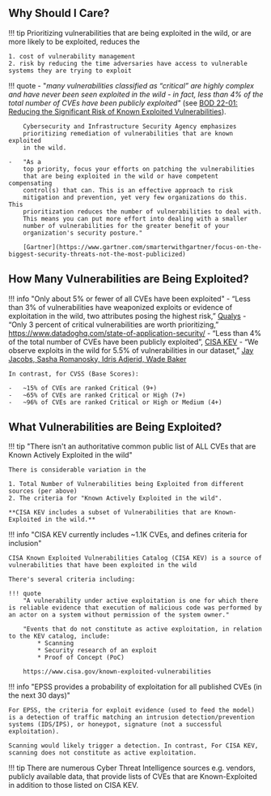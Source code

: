 ## Why Should I Care?

!!! tip
    Prioritizing vulnerabilities that are being exploited in the wild, or
    are more likely to be exploited, reduces the

    1. cost of vulnerability management
    2. risk by reducing the time adversaries have access to vulnerable systems they are trying to exploit

!!! quote
    -   "*many vulnerabilities classified as
        “critical” are highly complex and have never been seen exploited in
        the wild - in fact, less than 4% of the total number of CVEs have
        been publicly exploited"* (see [BOD 22-01: Reducing the Significant Risk of Known Exploited Vulnerabilities](https://www.cisa.gov/news-events/directives/bod-22-01-reducing-significant-risk-known-exploited-vulnerabilities)).

        Cybersecurity and Infrastructure Security Agency emphasizes
        prioritizing remediation of vulnerabilities that are known exploited
        in the wild.
        
    -   "As a
        top priority, focus your efforts on patching the vulnerabilities
        that are being exploited in the wild or have competent compensating
        control(s) that can. This is an effective approach to risk
        mitigation and prevention, yet very few organizations do this. This
        prioritization reduces the number of vulnerabilities to deal with.
        This means you can put more effort into dealing with a smaller
        number of vulnerabilities for the greater benefit of your
        organization's security posture." 

        [Gartner](https://www.gartner.com/smarterwithgartner/focus-on-the-biggest-security-threats-not-the-most-publicized) 

## How Many Vulnerabilities are Being Exploited?

!!! info "Only about 5% or fewer of all CVEs have been exploited"
    -   “Less than 3% of vulnerabilities have weaponized exploits or
        evidence of exploitation in the wild, two attributes posing the
        highest risk,” <a
        href="https://blog.qualys.com/qualys-insights/2022/10/10/in-depth-look-into-data-driven-science-behind-qualys-trurisk"
        rel="nofollow">Qualys</a>
    -   “Only 3 percent of critical vulnerabilities are worth prioritizing,”
        <a href="https://www.datadoghq.com/state-of-application-security/"
        rel="nofollow">https://www.datadoghq.com/state-of-application-security/</a>
    -   “Less than 4% of the total number of CVEs have been publicly
        exploited”, <a
        href="https://www.cisa.gov/sites/default/files/publications/Reducing_the_Significant_Risk_of_Known_Exploited_Vulnerabilities_20211103.pdf"
        rel="nofollow">CISA KEV</a>
    -   “We observe exploits in the wild for 5.5% of vulnerabilities in our
        dataset,” <a
        href="https://academic.oup.com/cybersecurity/article/6/1/tyaa015/5905457"
        rel="nofollow"> Jay Jacobs, Sasha Romanosky, Idris Adjerid, Wade Baker</a>

    In contrast, for CVSS (Base Scores):

    -   ~15% of CVEs are ranked Critical (9+)
    -   ~65% of CVEs are ranked Critical or High (7+)
    -   ~96% of CVEs are ranked Critical or High or Medium (4+)

## What Vulnerabilities are Being Exploited?

!!! tip "There isn't an authoritative common public list of ALL CVEs that are Known Actively Exploited in the wild"

    There is considerable variation in the 

    1. Total Number of Vulnerabilities being Exploited from different sources (per above)
    2. The criteria for "Known Actively Exploited in the wild".

    **CISA KEV includes a subset of Vulnerabilities that are Known-Exploited in the wild.**

!!! info "CISA KEV currently includes ~1.1K CVEs, and defines criteria for inclusion"

    CISA Known Exploited Vulnerabilities Catalog (CISA KEV) is a source of vulnerabilities that have been exploited in the wild

    There's several criteria including:

    !!! quote
        "A vulnerability under active exploitation is one for which there is reliable evidence that execution of malicious code was performed by an actor on a system without permission of the system owner." 

        "Events that do not constitute as active exploitation, in relation to the KEV catalog, include:
            * Scanning
            * Security research of an exploit
            * Proof of Concept (PoC)
        
        https://www.cisa.gov/known-exploited-vulnerabilities 

!!! info "EPSS provides a probability of exploitation for all published CVEs (in the next 30 days)"

    For EPSS, the criteria for exploit evidence (used to feed the model) is a detection of traffic matching an intrusion detection/prevention systems (IDS/IPS), or honeypot, signature (not a successful exploitation).

    Scanning would likely trigger a detection. In contrast, For CISA KEV, scanning does not constitute as active exploitation.

!!! tip
    There are numerous Cyber Threat Intelligence sources e.g. vendors, publicly available data, that provide lists of CVEs that are Known-Exploited in addition to those listed on CISA KEV.
 



